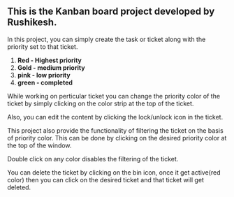## This is the Kanban board project developed by Rushikesh.
In this project, you can simply create the task or ticket along with the priority set to that ticket.

1.  **Red - Highest priority**
2.  **Gold - medium priority**
3.  **pink - low priority**
4.  **green - completed**

While working on perticular ticket you can change the priority color of the ticket by simply clicking on the color strip at the top of the ticket.

Also, you can edit the content by clicking the lock/unlock icon in the ticket.

This project also provide the functionality of filtering the ticket on the basis of priority color. This can be done by clicking on the desired priority color at the top of the window.

Double click on any color disables the filtering of the ticket.

You can delete the ticket by clicking on the bin icon, once it get active(red color) then you can click on the desired ticket and that ticket will get deleted.
